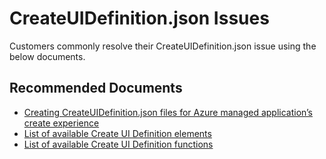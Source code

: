 <properties
	pageTitle="CreateUIDefinition.json Issues"
	description="CreateUIDefinition.json Issues"
	service="microsoft.solutions"
	resource="microsoft.solutions/applicationDefinitions"
	authors="EvanHissey"
	ms.author="evanhi"
	displayOrder=""
	selfHelpType="generic"
	supportTopicIds="32328297"
	resourceTags=""
	productPesIds="16651"
	cloudEnvironments="public, Fairfax"
	articleId="amadefinitions-publishingissues"
	ownershipId="Compute_AzureManagedApplications"
/>

# CreateUIDefinition.json Issues

Customers commonly resolve their CreateUIDefinition.json issue using the below documents.<br>

## **Recommended Documents**

* [Creating CreateUIDefinition.json files for Azure managed application’s create experience](https://docs.microsoft.com/en-us/azure/azure-resource-manager/managed-applications/create-uidefinition-overview)<br>
* [List of available Create UI Definition elements](https://docs.microsoft.com/en-us/azure/azure-resource-manager/managed-applications/create-uidefinition-elements)<br>
* [List of available Create UI Definition functions](https://docs.microsoft.com/en-us/azure/azure-resource-manager/managed-applications/create-uidefinition-functions)